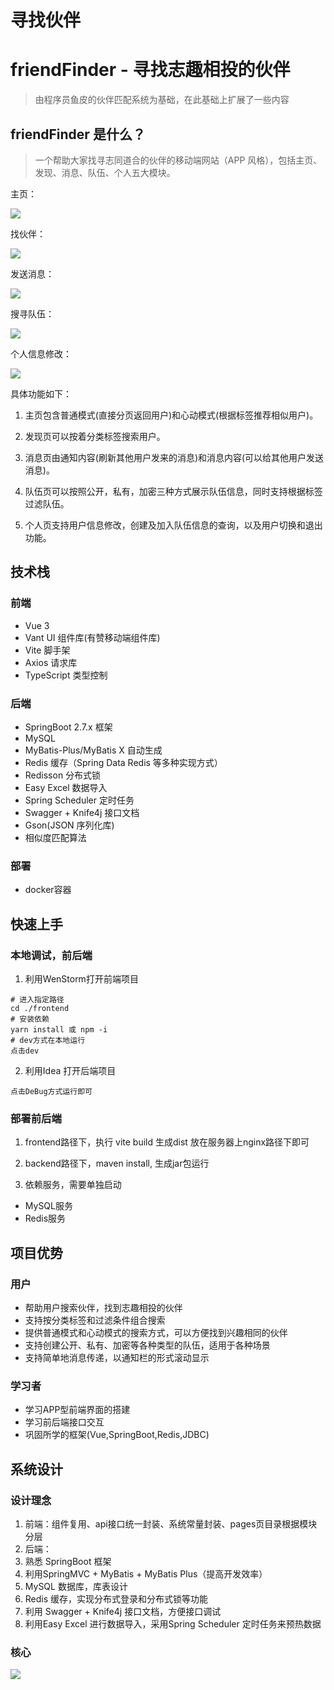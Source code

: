 # 寻找伙伴

# friendFinder - 寻找志趣相投的伙伴

> 由程序员鱼皮的伙伴匹配系统为基础，在此基础上扩展了一些内容

## friendFinder 是什么？

> 一个帮助大家找寻志同道合的伙伴的移动端网站（APP 风格），包括主页、发现、消息、队伍、个人五大模块。

主页：

![](./images/主页.png)

找伙伴：

![](./images/发现.png)

发送消息：

![](./images/消息.png)

搜寻队伍：

![](./images/队伍.png)

个人信息修改：

![](./images/个人.png)

具体功能如下：

1. 主页包含普通模式(直接分页返回用户)和心动模式(根据标签推荐相似用户)。

2. 发现页可以按着分类标签搜索用户。

3. 消息页由通知内容(刷新其他用户发来的消息)和消息内容(可以给其他用户发送消息)。

4. 队伍页可以按照公开，私有，加密三种方式展示队伍信息，同时支持根据标签过滤队伍。

5. 个人页支持用户信息修改，创建及加入队伍信息的查询，以及用户切换和退出功能。

## 技术栈

### 前端

- Vue 3
- Vant UI 组件库(有赞移动端组件库)
- Vite 脚手架
- Axios 请求库
- TypeScript 类型控制

### 后端

- SpringBoot 2.7.x 框架
- MySQL
- MyBatis-Plus/MyBatis X 自动生成
- Redis 缓存（Spring Data Redis 等多种实现方式）
- Redisson 分布式锁
- Easy Excel 数据导入
- Spring Scheduler 定时任务
- Swagger + Knife4j 接口文档
- Gson(JSON 序列化库)
- 相似度匹配算法

### 部署

- docker容器

## 快速上手

### 本地调试，前后端

1. 利用WenStorm打开前端项目

```
# 进入指定路径
cd ./frontend
# 安装依赖
yarn install 或 npm -i
# dev方式在本地运行
点击dev
```

2. 利用Idea 打开后端项目

```
点击DeBug方式运行即可
```

### 部署前后端

1. frontend路径下，执行 vite build 生成dist 放在服务器上nginx路径下即可

2. backend路径下，maven install, 生成jar包运行

3. 依赖服务，需要单独启动

- MySQL服务
- Redis服务

## 项目优势

### 用户

- 帮助用户搜索伙伴，找到志趣相投的伙伴
- 支持按分类标签和过滤条件组合搜索
- 提供普通模式和心动模式的搜索方式，可以方便找到兴趣相同的伙伴
- 支持创建公开、私有、加密等各种类型的队伍，适用于各种场景
- 支持简单地消息传递，以通知栏的形式滚动显示

### 学习者

- 学习APP型前端界面的搭建
- 学习前后端接口交互
- 巩固所学的框架(Vue,SpringBoot,Redis,JDBC)

## 系统设计

### 设计理念

1. 前端：组件复用、api接口统一封装、系统常量封装、pages页目录根据模块分层
2. 后端：
  1. 熟悉 SpringBoot 框架
  2. 利用SpringMVC + MyBatis + MyBatis Plus（提高开发效率）
  3. MySQL 数据库，库表设计
  4. Redis 缓存，实现分布式登录和分布式锁等功能
  5. 利用 Swagger + Knife4j 接口文档，方便接口调试
  6. 利用Easy Excel 进行数据导入，采用Spring Scheduler 定时任务来预热数据

### 核心

![](./images/friendFinder.png)
